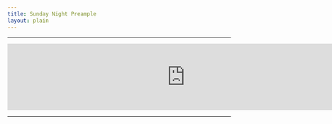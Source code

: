 ```yaml
---
title: Sunday Night Preample
layout: plain
---
```

---
<p><iframe src="https://docs.google.com/gview?url={{ site.files_url }}/AMRC%20Sunday%20Night%20Net%20Preamble.pdf&embedded=true" id="preamble" width="800" height="auto" frameborder="0" allowfullscreen="true" mozallowfullscreen="true" webkitallowfullscreen="true"></iframe></p>

---
